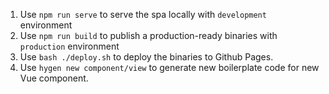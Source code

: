 1. Use `npm run serve` to serve the spa locally with `development` environment
2. Use `npm run build` to publish a production-ready binaries with `production` environment
3. Use `bash ./deploy.sh` to deploy the binaries to Github Pages.
4. Use `hygen new component/view` to generate new boilerplate code for new Vue component.
